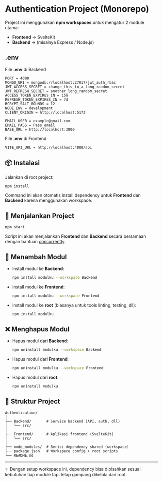 # Authentication Project (Monorepo)

Project ini menggunakan **npm workspaces** untuk mengatur 2 module utama:

- **Frontend** → SvelteKit
- **Backend** → (misalnya Express / Node.js)

## .env

File **.env** di Backend 

```env
PORT = 4000
MONGO_URI = mongodb://localhost:27017/jwt_auth_rbac
JWT_ACCESS_SECRET = change_this_to_a_long_random_secret
JWT_REFRESH_SECRET = another_long_random_secret
ACCESS_TOKEN_EXPIRES_IN = 15m
REFRESH_TOKEN_EXPIRES_IN = 7d
BCRYPT_SALT_ROUNDS = 12
NODE_ENV = development
CLIENT_ORIGIN = http://localhost:5173

EMAIL_USER = example@gmail.com
EMAIL_PASS = Pass_email
BASE_URL = http://localhost:3000
```

File **.env** di Frontend

```env
VITE_API_URL = http://localhost:4000/api
```

## 📦 Instalasi

Jalankan di root project:

```bash
npm install
````

Command ini akan otomatis install dependency untuk **Frontend** dan **Backend** karena menggunakan workspace.

## 🚀 Menjalankan Project

```bash
npm start
```

Script ini akan menjalankan **Frontend** dan **Backend** secara bersamaan dengan bantuan [concurrently](https://www.npmjs.com/package/concurrently).

## 📌 Menambah Modul

* Install modul ke **Backend**:

  ```bash
  npm install modulku --workspace Backend
  ```

* Install modul ke **Frontend**:

  ```bash
  npm install modulku --workspace Frontend
  ```

* Install modul ke **root** (biasanya untuk tools linting, testing, dll):

  ```bash
  npm install modulku
  ```

## ❌ Menghapus Modul

* Hapus modul dari **Backend**:

  ```bash
  npm uninstall modulku --workspace Backend
  ```

* Hapus modul dari **Frontend**:

  ```bash
  npm uninstall modulku --workspace Frontend
  ```

* Hapus modul dari **root**:

  ```bash
  npm uninstall modulku
  ```

## 📂 Struktur Project

```
Authentication/
│
├── Backend/       # Service backend (API, auth, dll)
│   └── src/
│
├── Frontend/      # Aplikasi frontend (SvelteKit)
│   └── src/
│
├── node_modules/  # Berisi dependency shared (workspace)
├── package.json   # Workspace config + root scripts
└── README.md
```

---

✨ Dengan setup workspace ini, dependency bisa dipisahkan sesuai kebutuhan tiap module tapi tetap gampang dikelola dari root.
